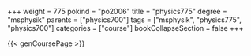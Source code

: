 +++
weight = 775
pokind = "po2006"
title = "physics775"
degree = "msphysik"
parents = ["physics700"]
tags = ["msphysik", "physics775", "physics700"]
categories = ["course"]
bookCollapseSection = false
+++

{{< genCoursePage >}}
